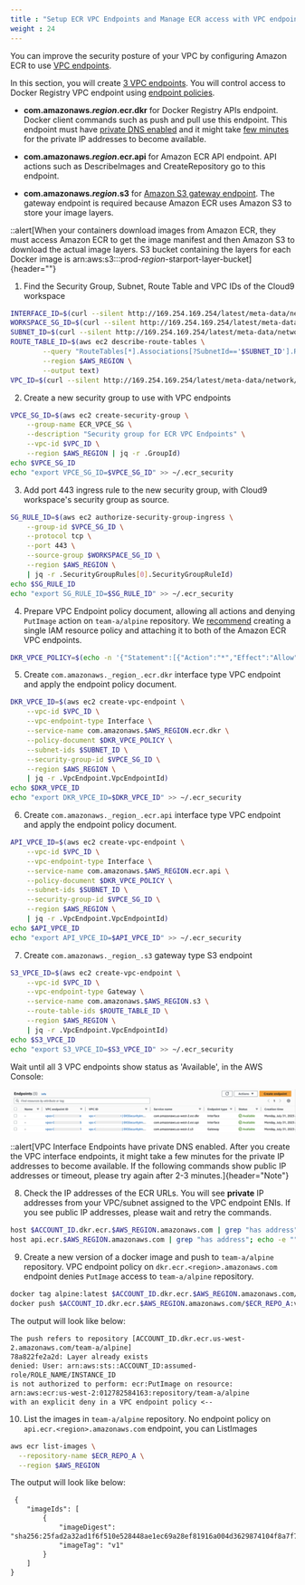 ```yaml
---
title : "Setup ECR VPC Endpoints and Manage ECR access with VPC endpoint policies"
weight : 24
---
```


You can improve the security posture of your VPC by configuring Amazon ECR to use [VPC endpoints](https://docs.aws.amazon.com/AmazonECR/latest/userguide/vpc-endpoints.html).

In this section, you will create [3 VPC endpoints](https://docs.aws.amazon.com/AmazonECR/latest/userguide/vpc-endpoints.html#ecr-setting-up-vpc-create). You will control access to Docker Registry VPC endpoint using [endpoint policies](https://docs.aws.amazon.com/vpc/latest/privatelink/vpc-endpoints-access.html).

* **com.amazonaws._region_.ecr.dkr** for Docker Registry APIs endpoint. Docker client commands such as push and pull use this endpoint. This endpoint must have [private DNS enabled](https://docs.aws.amazon.com/AmazonECR/latest/userguide/vpc-endpoints.html#ecr-setting-up-vpc-create) and it might take [few minutes](https://docs.aws.amazon.com/vpc/latest/privatelink/interface-endpoints.html#enable-private-dns-names) for the private IP addresses to become available.

* **com.amazonaws._region_.ecr.api** for Amazon ECR API endpoint. API actions such as DescribeImages and CreateRepository go to this endpoint.

* **com.amazonaws._region_.s3** for [Amazon S3 gateway endpoint](https://docs.aws.amazon.com/AmazonECR/latest/userguide/vpc-endpoints.html#ecr-setting-up-s3-gateway). The gateway endpoint is required because Amazon ECR uses Amazon S3 to store your image layers.

::alert[When your containers download images from Amazon ECR, they must access Amazon ECR to get the image manifest and then Amazon S3 to download the actual image layers. S3 bucket containing the layers for each Docker image is arn:aws:s3:::prod-_region_-starport-layer-bucket]{header=""}

1. Find the Security Group, Subnet, Route Table and VPC IDs of the Cloud9 workspace

```bash
INTERFACE_ID=$(curl --silent http://169.254.169.254/latest/meta-data/network/interfaces/macs/ | head -n 1)
WORKSPACE_SG_ID=$(curl --silent http://169.254.169.254/latest/meta-data/network/interfaces/macs/${INTERFACE_ID}/security-group-ids | head -n 1)
SUBNET_ID=$(curl --silent http://169.254.169.254/latest/meta-data/network/interfaces/macs/${INTERFACE_ID}/subnet-id)
ROUTE_TABLE_ID=$(aws ec2 describe-route-tables \
        --query "RouteTables[*].Associations[?SubnetId=='$SUBNET_ID'].RouteTableId" \
        --region $AWS_REGION \
        --output text)
VPC_ID=$(curl --silent http://169.254.169.254/latest/meta-data/network/interfaces/macs/${INTERFACE_ID}/vpc-id)
```

2. Create a new security group to use with VPC endpoints

```bash
VPCE_SG_ID=$(aws ec2 create-security-group \
	--group-name ECR_VPCE_SG \
	--description "Security group for ECR VPC Endpoints" \
	--vpc-id $VPC_ID \
	--region $AWS_REGION | jq -r .GroupId)
echo $VPCE_SG_ID
echo "export VPCE_SG_ID=$VPCE_SG_ID" >> ~/.ecr_security
```

3. Add port 443 ingress rule to the new security group, with Cloud9 workspace's security group as source.

```bash
SG_RULE_ID=$(aws ec2 authorize-security-group-ingress \
    --group-id $VPCE_SG_ID \
    --protocol tcp \
    --port 443 \
    --source-group $WORKSPACE_SG_ID \
    --region $AWS_REGION \
    | jq -r .SecurityGroupRules[0].SecurityGroupRuleId)
echo $SG_RULE_ID
echo "export SG_RULE_ID=$SG_RULE_ID" >> ~/.ecr_security
```

4. Prepare VPC Endpoint policy document, allowing all actions and denying `PutImage` action on `team-a/alpine` repository. We [recommend](https://docs.aws.amazon.com/AmazonECR/latest/userguide/vpc-endpoints.html#ecr-vpc-endpoint-policy) creating a single IAM resource policy and attaching it to both of the Amazon ECR VPC endpoints.

```bash
DKR_VPCE_POLICY=$(echo -n '{"Statement":[{"Action":"*","Effect":"Allow","Principal":"*","Resource":"*"},{"Sid":"DenyPutImage","Principal":"*","Action":"ecr:PutImage","Effect":"Deny","Resource":"arn:aws:ecr:'$AWS_REGION':'$ACCOUNT_ID':repository/'$ECR_REPO_A'"}]}')
```

5. Create `com.amazonaws._region_.ecr.dkr` interface type VPC endpoint and apply the endpoint policy document.

```bash
DKR_VPCE_ID=$(aws ec2 create-vpc-endpoint \
    --vpc-id $VPC_ID \
    --vpc-endpoint-type Interface \
    --service-name com.amazonaws.$AWS_REGION.ecr.dkr \
    --policy-document $DKR_VPCE_POLICY \
    --subnet-ids $SUBNET_ID \
    --security-group-id $VPCE_SG_ID \
    --region $AWS_REGION \
    | jq -r .VpcEndpoint.VpcEndpointId)
echo $DKR_VPCE_ID
echo "export DKR_VPCE_ID=$DKR_VPCE_ID" >> ~/.ecr_security
```

6. Create `com.amazonaws._region_.ecr.api` interface type VPC endpoint and apply the endpoint policy document.

```bash
API_VPCE_ID=$(aws ec2 create-vpc-endpoint \
    --vpc-id $VPC_ID \
    --vpc-endpoint-type Interface \
    --service-name com.amazonaws.$AWS_REGION.ecr.api \
    --policy-document $DKR_VPCE_POLICY \
    --subnet-ids $SUBNET_ID \
    --security-group-id $VPCE_SG_ID \
    --region $AWS_REGION \
    | jq -r .VpcEndpoint.VpcEndpointId)
echo $API_VPCE_ID
echo "export API_VPCE_ID=$API_VPCE_ID" >> ~/.ecr_security
```

7. Create `com.amazonaws._region_.s3` gateway type S3 endpoint

```bash
S3_VPCE_ID=$(aws ec2 create-vpc-endpoint \
    --vpc-id $VPC_ID \
    --vpc-endpoint-type Gateway \
    --service-name com.amazonaws.$AWS_REGION.s3 \
    --route-table-ids $ROUTE_TABLE_ID \
    --region $AWS_REGION \
    | jq -r .VpcEndpoint.VpcEndpointId)
echo $S3_VPCE_ID
echo "export S3_VPCE_ID=$S3_VPCE_ID" >> ~/.ecr_security
```

Wait until all 3 VPC endpoints show status as 'Available', in the AWS Console:

![vpcendpoints](/static/images/image-security/ecr-security-controls/vpc-endpoints.png)

::alert[VPC Interface Endpoints have private DNS enabled. After you create the VPC interface endpoints, it might take a few minutes for the private IP addresses to become available. If the following commands show public IP addresses or timeout, please try again after 2-3 minutes.]{header="Note"}

8. Check the IP addresses of the ECR URLs. You will see **private** IP addresses from your VPC/subnet assigned to the VPC endpoint ENIs. If you see public IP addresses, please wait and retry the commands.

```bash
host $ACCOUNT_ID.dkr.ecr.$AWS_REGION.amazonaws.com | grep "has address"; echo -e ""
host api.ecr.$AWS_REGION.amazonaws.com | grep "has address"; echo -e ""
```

9. Create a new version of a docker image and push to `team-a/alpine` repository. VPC endpoint policy on `dkr.ecr.<region>.amazonaws.com` endpoint denies `PutImage` access to `team-a/alpine` repository.

```bash
docker tag alpine:latest $ACCOUNT_ID.dkr.ecr.$AWS_REGION.amazonaws.com/$ECR_REPO_A:v2
docker push $ACCOUNT_ID.dkr.ecr.$AWS_REGION.amazonaws.com/$ECR_REPO_A:v2
```

The output will look like below:

```
The push refers to repository [ACCOUNT_ID.dkr.ecr.us-west-2.amazonaws.com/team-a/alpine]
78a822fe2a2d: Layer already exists 
denied: User: arn:aws:sts::ACCOUNT_ID:assumed-role/ROLE_NAME/INSTANCE_ID 
is not authorized to perform: ecr:PutImage on resource: 
arn:aws:ecr:us-west-2:012782584163:repository/team-a/alpine 
with an explicit deny in a VPC endpoint policy <--
```

10. List the images in `team-a/alpine` repository. No endpoint policy on `api.ecr.<region>.amazonaws.com` endpoint, you can ListImages

```bash
aws ecr list-images \
  --repository-name $ECR_REPO_A \
  --region $AWS_REGION
```

The output will look like below:

```
 {
    "imageIds": [
        {
            "imageDigest": "sha256:25fad2a32ad1f6f510e528448ae1ec69a28ef81916a004d3629874104f8a7f70",
            "imageTag": "v1"
        }
    ]
}
```
